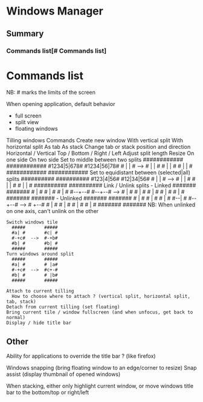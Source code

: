 # Windows Manager
## Summary
### Commands list[# Commands list]

# Commands list

NB: # marks the limits of the screen

When opening application, default behavior
  - full screen
  - split view
  - floating windows

  
Tilling windows
  Commands
    Create new window
      With vertical split
      With horizontal split
      As tab
      As stack
    Change tab or stack position and direction
      Horizontal / Vertical
      Top / Bottom / Right / Left
    Adjust split length
      Resize
        On one side
        On two side
      Set to middle between two splits
      ############       ############
      #1234|5|678#       #1234|56|78#
      #    | |   #  -->  #    |  |  #
      #    | |   #       #    |  |  #
      ############       ############
      Set to equidistant between (selected|all) splits
      ##########       ##########
      #123|4|56#       #12|34|56#
      #   | |  #  -->  #  |  |  #
      #   | |  #       #  |  |  #
      ##########       ##########
      Link / Unlink splits
        - Linked
      #######       #######
      #  |  #       #  |  #
      #  |  #       #--+--#
      #--+--#  -->  #  |  #
      #  |  #       #  |  #
      #  |  #       #  |  #
      #######       #######
        - Unlinked
      #######       #######
      #  |  #       #  |  #
      #  |  #       #--|  #
      #--+--#  -->  #  +--#
      #  |  #       #  |  #
      #  |  #       #  |  #
      #######       #######
        NB: When unlinked on one axis, can't unlink on the other
      
    Switch windows tile
      #####       #####
      #a| #       #c| #
      #-+c#  -->  #-+b#
      #b| #       #b| #
      #####       #####
    Turn windows around split
      #####       #####
      #a| #       # |a#
      #-+c#  -->  #c+-#
      #b| #       # |b#
      #####       #####
      
    Attach to current tilling
      How to choose where to attach ? (vertical split, horizontal split, tab, stack)
    Detach from current tilling (set floating)
    Bring current tile / window fullscreen (and when unfocus, get back to normal)
    Display / hide title bar
    
Other
-----

Ability for applications to override the title bar ? (like firefox)

Windows snapping (bring floating window to an edge/corner to resize)
  Snap assist (display thumbnail of opened windows)

When stacking, either only highlight current window, or move windows title bar to the bottom/top or right/left
